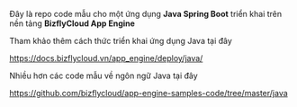 Đây là repo code mẫu cho một ứng dụng **Java Spring Boot** triển khai trên nền tảng **BizflyCloud App Engine**


Tham khảo thêm cách thức triển khai ứng dụng Java tại đây 

https://docs.bizflycloud.vn/app_engine/deploy/java/

Nhiều hơn các code mẫu về ngôn ngữ Java tại đây

https://github.com/bizflycloud/app-engine-samples-code/tree/master/java